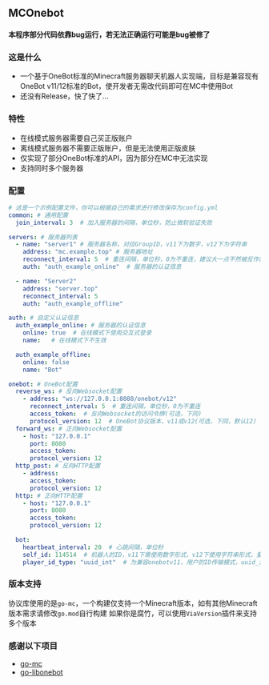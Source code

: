 ## MCOnebot

#### 本程序部分代码依靠bug运行，若无法正确运行可能是bug被修了
### 这是什么
- 一个基于OneBot标准的Minecraft服务器聊天机器人实现端，目标是兼容现有OneBot v11/12标准的Bot，使开发者无需改代码即可在MC中使用Bot
- 还没有Release，快了快了...

### 特性
- 在线模式服务器需要自己买正版账户
- 离线模式服务器不需要正版账户，但是无法使用正版皮肤
- 仅实现了部分OneBot标准的API，因为部分在MC中无法实现
- 支持同时多个服务器

### 配置
```yaml
# 这是一个示例配置文件，你可以根据自己的需求进行修改保存为config.yml
common: # 通用配置
  join_interval: 3  # 加入服务器的间隔，单位秒，防止微软验证失败

servers: # 服务器列表
  - name: "server1" # 服务器名称，对应GroupID，v11下为数字，v12下为字符串
    address: "mc.example.top" # 服务器地址
    reconnect_interval: 5  # 重连间隔，单位秒，0为不重连，建议大一点不然被反作弊封号
    auth: "auth_example_online"  # 服务器的认证信息

  - name: "Server2"
    address: "server.top"
    reconnect_interval: 5
    auth: "auth_example_offline"

auth: # 自定义认证信息
  auth_example_online: # 服务器的认证信息
    online: true  # 在线模式下使用交互式登录
    name:   # 在线模式下不生效

  auth_example_offline:
    online: false
    name: "Bot"

onebot: # OneBot配置
  reverse_ws: # 反向Websocket配置
    - address: "ws://127.0.0.1:8080/onebot/v12"
      reconnect_interval: 5  # 重连间隔，单位秒，0为不重连
      access_token:  # 反向Websocket的访问令牌(可选，下同)
      protocol_version: 12  # OneBot协议版本，v11或v12(可选，下同，默认12)
  forward_ws: # 正向Websocket配置
    - host: "127.0.0.1"
      port: 8080
      access_token:
      protocol_version: 12
  http_post: # 反向HTTP配置
    - address:
      access_token:
      protocol_version: 12
  http: # 正向HTTP配置
    - host: "127.0.0.1"
      port: 8080
      access_token:
      protocol_version: 12

  bot:
    heartbeat_interval: 20  # 心跳间隔，单位秒
    self_id: 114514  # 机器人的ID，v11下需使用数字形式，v12下使用字符串形式，要兼容的话请使用字符串数字形式
    player_id_type: "uuid_int"  # 为兼容onebotv11，用户的ID传输模式，uuid_int为UUID的整数形式(在某些语言下可能无法处理较大的整数，例如Javascript)，primary_key为使用数据库自增主键作为id(自动映射，但是在不同的bot上该值也不同)
```

### 版本支持
协议库使用的是`go-mc`，一个构建仅支持一个Minecraft版本，如有其他Minecraft版本需求请修改`go.mod`自行构建
如果你是腐竹，可以使用`ViaVersion`插件来支持多个版本

### 感谢以下项目
- [go-mc](https://github.com/Tnze/go-mc)
- [go-libonebot](https://github.com/botuniverse/go-libonebot)
